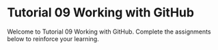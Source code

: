 # Tutorial 09 Working with GitHub

Welcome to Tutorial 09 Working with GitHub. Complete the assignments below to reinforce your learning.
